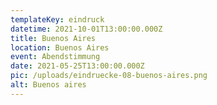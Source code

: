 ```yaml
---
templateKey: eindruck
datetime: 2021-10-01T13:00:00.000Z
title: Buenos Aires
location: Buenos Aires
event: Abendstimmung
date: 2021-05-25T13:00:00.000Z
pic: /uploads/eindruecke-08-buenos-aires.png
alt: Buenos aires
---
```

